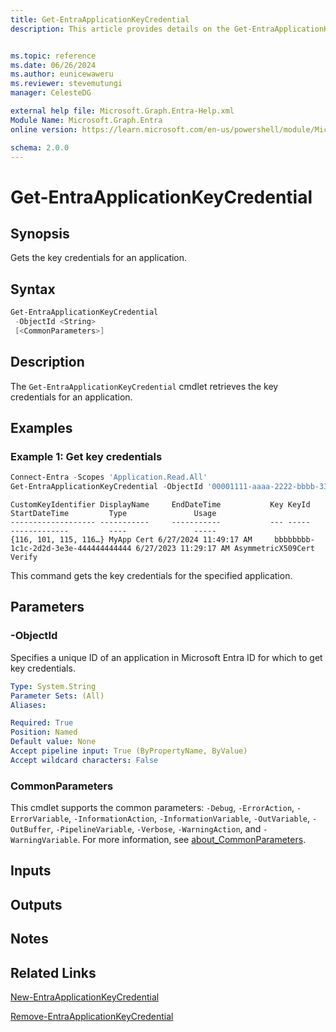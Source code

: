 ```yaml
---
title: Get-EntraApplicationKeyCredential
description: This article provides details on the Get-EntraApplicationKeyCredential command.


ms.topic: reference
ms.date: 06/26/2024
ms.author: eunicewaweru
ms.reviewer: stevemutungi
manager: CelesteDG

external help file: Microsoft.Graph.Entra-Help.xml
Module Name: Microsoft.Graph.Entra
online version: https://learn.microsoft.com/en-us/powershell/module/Microsoft.Graph.Entra/Get-EntraApplicationKeyCredential

schema: 2.0.0
---
```


# Get-EntraApplicationKeyCredential

## Synopsis

Gets the key credentials for an application.

## Syntax

```powershell
Get-EntraApplicationKeyCredential 
 -ObjectId <String>
 [<CommonParameters>]
```

## Description

The `Get-EntraApplicationKeyCredential` cmdlet retrieves the key credentials for an application.

## Examples

### Example 1: Get key credentials

```powershell
Connect-Entra -Scopes 'Application.Read.All'
Get-EntraApplicationKeyCredential -ObjectId '00001111-aaaa-2222-bbbb-3333cccc4444'
```

```Output
CustomKeyIdentifier DisplayName     EndDateTime           Key KeyId                                StartDateTime         Type               Usage
------------------- -----------     -----------           --- -----                                -------------         ----               -----
{116, 101, 115, 116…} MyApp Cert 6/27/2024 11:49:17 AM     bbbbbbbb-1c1c-2d2d-3e3e-444444444444 6/27/2023 11:29:17 AM AsymmetricX509Cert Verify
```

This command gets the key credentials for the specified application.

## Parameters

### -ObjectId

Specifies a unique ID of an application in Microsoft Entra ID for which to get key credentials.

```yaml
Type: System.String
Parameter Sets: (All)
Aliases:

Required: True
Position: Named
Default value: None
Accept pipeline input: True (ByPropertyName, ByValue)
Accept wildcard characters: False
```

### CommonParameters

This cmdlet supports the common parameters: `-Debug`, `-ErrorAction`, `-ErrorVariable`, `-InformationAction`, `-InformationVariable`, `-OutVariable`, `-OutBuffer`, `-PipelineVariable`, `-Verbose`, `-WarningAction`, and `-WarningVariable`. For more information, see [about_CommonParameters](https://go.microsoft.com/fwlink/?LinkID=113216).

## Inputs

## Outputs

## Notes

## Related Links

[New-EntraApplicationKeyCredential](New-EntraApplicationKeyCredential.md)

[Remove-EntraApplicationKeyCredential](Remove-EntraApplicationKeyCredential.md)
